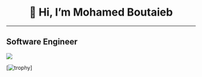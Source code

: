 <h1 style='text-align:center;'>👋 Hi, I’m Mohamed Boutaieb</h1> 
<hr>
<h2 style='t
           ext-align:center;'>Software Engineer</h2>

![](https://komarev.com/ghpvc/?username=MohamedBoutaieb&color=green)

[![trophy](https://github-profile-trophy.vercel.app/?username=MohamedBoutaieb)]
<!---
MohamedBoutaieb/MohamedBoutaieb is a ✨ special ✨ repository because its `README.md` (this file) appears on your GitHub profile.
You can click the Preview link to take a look at your changes.
--->
